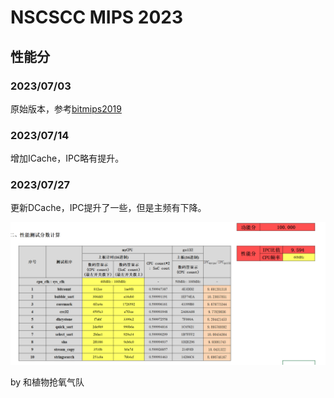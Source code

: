 # NSCSCC MIPS 2023
## 性能分

### 2023/07/03

原始版本，参考[bitmips2019](https://github.com/Silverster98/bitmips2019)

### 2023/07/14

增加ICache，IPC略有提升。

### 2023/07/27

更新DCache，IPC提升了一些，但是主频有下降。

![](./sources/perf.png)

by 和植物抢氧气队